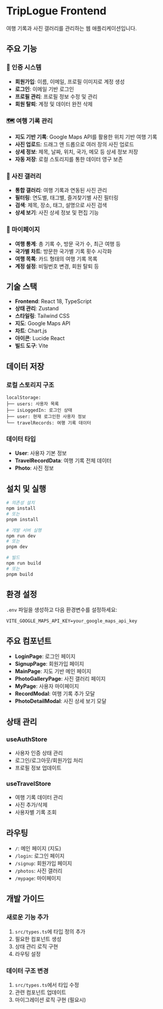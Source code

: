 # TripLogue Frontend

여행 기록과 사진 갤러리를 관리하는 웹 애플리케이션입니다.

## 주요 기능

### 🔐 인증 시스템

- **회원가입**: 이름, 이메일, 프로필 이미지로 계정 생성
- **로그인**: 이메일 기반 로그인
- **프로필 관리**: 프로필 정보 수정 및 관리
- **회원 탈퇴**: 계정 및 데이터 완전 삭제

### 🗺️ 여행 기록 관리

- **지도 기반 기록**: Google Maps API를 활용한 위치 기반 여행 기록
- **사진 업로드**: 드래그 앤 드롭으로 여러 장의 사진 업로드
- **상세 정보**: 제목, 날짜, 위치, 국가, 메모 등 상세 정보 저장
- **자동 저장**: 로컬 스토리지를 통한 데이터 영구 보존

### 📸 사진 갤러리

- **통합 갤러리**: 여행 기록과 연동된 사진 관리
- **필터링**: 연도별, 태그별, 즐겨찾기별 사진 필터링
- **검색**: 제목, 장소, 태그, 설명으로 사진 검색
- **상세 보기**: 사진 상세 정보 및 편집 기능

### 👤 마이페이지

- **여행 통계**: 총 기록 수, 방문 국가 수, 최근 여행 등
- **국가별 차트**: 방문한 국가별 기록 횟수 시각화
- **여행 목록**: 카드 형태의 여행 기록 목록
- **계정 설정**: 비밀번호 변경, 회원 탈퇴 등

## 기술 스택

- **Frontend**: React 18, TypeScript
- **상태 관리**: Zustand
- **스타일링**: Tailwind CSS
- **지도**: Google Maps API
- **차트**: Chart.js
- **아이콘**: Lucide React
- **빌드 도구**: Vite

## 데이터 저장

### 로컬 스토리지 구조

```
localStorage:
├── users: 사용자 목록
├── isLoggedIn: 로그인 상태
├── user: 현재 로그인한 사용자 정보
└── travelRecords: 여행 기록 데이터
```

### 데이터 타입

- **User**: 사용자 기본 정보
- **TravelRecordData**: 여행 기록 전체 데이터
- **Photo**: 사진 정보

## 설치 및 실행

```bash
# 의존성 설치
npm install
# 또는
pnpm install

# 개발 서버 실행
npm run dev
# 또는
pnpm dev

# 빌드
npm run build
# 또는
pnpm build
```

## 환경 설정

`.env` 파일을 생성하고 다음 환경변수를 설정하세요:

```env
VITE_GOOGLE_MAPS_API_KEY=your_google_maps_api_key
```

## 주요 컴포넌트

- **LoginPage**: 로그인 페이지
- **SignupPage**: 회원가입 페이지
- **MainPage**: 지도 기반 메인 페이지
- **PhotoGalleryPage**: 사진 갤러리 페이지
- **MyPage**: 사용자 마이페이지
- **RecordModal**: 여행 기록 추가 모달
- **PhotoDetailModal**: 사진 상세 보기 모달

## 상태 관리

### useAuthStore

- 사용자 인증 상태 관리
- 로그인/로그아웃/회원가입 처리
- 프로필 정보 업데이트

### useTravelStore

- 여행 기록 데이터 관리
- 사진 추가/삭제
- 사용자별 기록 조회

## 라우팅

- `/`: 메인 페이지 (지도)
- `/login`: 로그인 페이지
- `/signup`: 회원가입 페이지
- `/photos`: 사진 갤러리
- `/mypage`: 마이페이지

## 개발 가이드

### 새로운 기능 추가

1. `src/types.ts`에 타입 정의 추가
2. 필요한 컴포넌트 생성
3. 상태 관리 로직 구현
4. 라우팅 설정

### 데이터 구조 변경

1. `src/types.ts`에서 타입 수정
2. 관련 컴포넌트 업데이트
3. 마이그레이션 로직 구현 (필요시)
